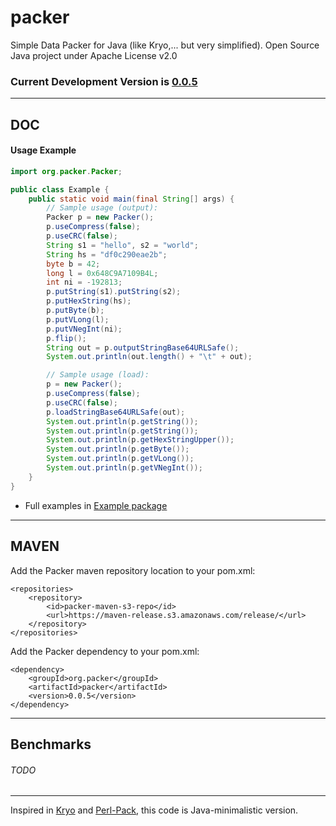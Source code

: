 # packer

Simple Data Packer for Java (like Kryo,... but very simplified). Open Source Java project under Apache License v2.0

### Current Development Version is [0.0.5](https://maven-release.s3.amazonaws.com/release/org/packer/packer/0.0.5/packer-0.0.5.jar)

---

## DOC

#### Usage Example

```java
import org.packer.Packer;

public class Example {
	public static void main(final String[] args) {
		// Sample usage (output):
		Packer p = new Packer();
		p.useCompress(false);
		p.useCRC(false);
		String s1 = "hello", s2 = "world";
		String hs = "df0c290eae2b";
		byte b = 42;
		long l = 0x648C9A7109B4L;
		int ni = -192813;
		p.putString(s1).putString(s2);
		p.putHexString(hs);
		p.putByte(b);
		p.putVLong(l);
		p.putVNegInt(ni);
		p.flip();
		String out = p.outputStringBase64URLSafe();
		System.out.println(out.length() + "\t" + out);

		// Sample usage (load):
		p = new Packer();
		p.useCompress(false);
		p.useCRC(false);
		p.loadStringBase64URLSafe(out);
		System.out.println(p.getString());
		System.out.println(p.getString());
		System.out.println(p.getHexStringUpper());
		System.out.println(p.getByte());
		System.out.println(p.getVLong());
		System.out.println(p.getVNegInt());
	}
}
```

* Full examples in [Example package](https://github.com/ggrandes/packer/tree/master/src/main/java/org/packer/example/)

---

## MAVEN

Add the Packer maven repository location to your pom.xml: 

    <repositories>
        <repository>
            <id>packer-maven-s3-repo</id>
            <url>https://maven-release.s3.amazonaws.com/release/</url>
        </repository>
    </repositories>

Add the Packer dependency to your pom.xml:

    <dependency>
        <groupId>org.packer</groupId>
        <artifactId>packer</artifactId>
        <version>0.0.5</version>
    </dependency>

---

## Benchmarks

###### TODO


---
Inspired in [Kryo](http://code.google.com/p/kryo/) and [Perl-Pack](http://perldoc.perl.org/functions/pack.html), this code is Java-minimalistic version.
